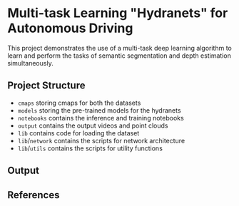 # Multi-task Learning "Hydranets" for Autonomous Driving
This project demonstrates the use of a multi-task deep learning algorithm to learn and perform the tasks of semantic segmentation and depth estimation simultaneously.

## Project Structure 
- ```cmaps``` storing cmaps for both the datasets
- ```models``` storing the pre-trained models for the hydranets
- ```notebooks``` contains the inference and training notebooks
- ```output``` contains the output videos and point clouds
- ```lib``` contains code for loading the dataset
- ```lib```/```network``` contains the scripts for network architecture
- ```lib```/```utils``` contains the scripts for utility functions


## Output

## References
